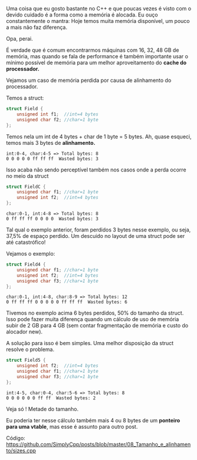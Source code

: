 Uma coisa que eu gosto bastante no C++ e que poucas vezes é visto com o devido cuidado é a forma como a memória é alocada. Eu ouço constantemente o mantra: Hoje temos muita memória disponível, um pouco a mais não faz diferença.

Opa, perai.

É verdade que é comum encontrarmos máquinas com 16, 32, 48 GB de memória, mas quando se fala de performance é também importante usar o mínimo possível de memória para um melhor aproveitamento do __cache do processador.__

Vejamos um caso de memória perdida por causa de alinhamento do processador.

Temos a struct:

```cpp
struct Field {
	unsigned int f1;  //int=4 bytes
	unsigned char f2; //char=1 byte
};
```

Temos nela um int de 4 bytes + char de 1 byte = 5 bytes. Ah, quase esqueci, temos mais 3 bytes de __alinhamento.__

```
int:0-4, char:4-5 => Total bytes: 8
0 0 0 0 0 ff ff ff  Wasted bytes: 3
```

Isso acaba não sendo perceptível também nos casos onde a perda ocorre no meio da struct

```cpp
struct FieldC {
	unsigned char f1; //char=1 byte
	unsigned int f2;  //int=4 bytes
};
```

```
char:0-1, int:4-8 => Total bytes: 8
0 ff ff ff 0 0 0 0  Wasted bytes: 3
```

Tal qual o exemplo anterior, foram perdidos 3 bytes nesse exemplo, ou seja, 37,5% de espaço perdido. Um descuido no layout de uma struct pode ser até catastrófico!

Vejamos o exemplo:

```cpp
struct Field4 {
	unsigned char f1; //char=1 byte
	unsigned int f2;  //int=4 bytes
	unsigned char f3; //char=1 byte
};
```

```
char:0-1, int:4-8, char:8-9 => Total bytes: 12
0 ff ff ff 0 0 0 0 0 ff ff ff  Wasted bytes: 6
```

Tivemos no exemplo acima 6 bytes perdidos, 50% do tamanho da struct. Isso pode fazer muita diferença quando um cálculo de uso de memória subir de 2 GB para 4 GB (sem contar fragmentação de memória e custo do alocador new).

A solução para isso é bem simples. Uma melhor disposição da struct resolve o problema.

```cpp
struct Field5 {
	unsigned int f2;  //int=4 bytes
	unsigned char f1; //char=1 byte
	unsigned char f3; //char=1 byte
};
```

```
int:4-5, char:0-4, char:5-6 => Total bytes: 8
0 0 0 0 0 0 ff ff  Wasted bytes: 2
```

Veja só ! Metade do tamanho.

Eu poderia ter nesse cálculo também mais 4 ou 8 bytes de um __ponteiro para uma vtable__, mas esse é assunto para outro post.

Código: https://github.com/SimplyCpp/posts/blob/master/08_Tamanho_e_alinhamento/sizes.cpp
